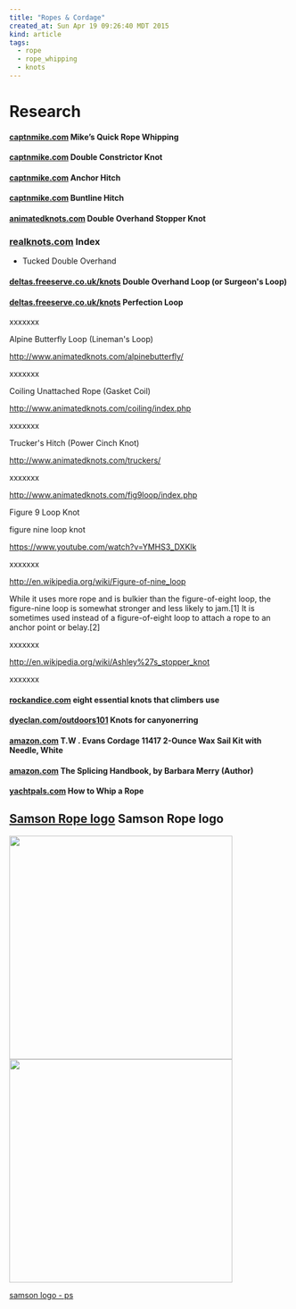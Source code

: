 ```yaml
---
title: "Ropes & Cordage"
created_at: Sun Apr 19 09:26:40 MDT 2015
kind: article
tags:
  - rope
  - rope_whipping
  - knots
---
```


# Research


#### [captnmike.com](http://captnmike.com/2011/10/26/mikes-quick-rope-whipping/) Mike’s Quick Rope Whipping

#### [captnmike.com](http://captnmike.com/2011/10/15/double-constrictor/) Double Constrictor Knot

#### [captnmike.com](http://captnmike.com/2015/02/04/anchor-hitch/) Anchor Hitch

#### [captnmike.com](http://captnmike.com/2014/06/08/buntline-hitch/) Buntline Hitch

#### [animatedknots.com](http://www.animatedknots.com/doubleoverhand/index.php) Double Overhand Stopper Knot

### [realknots.com](http://www.realknots.com/knots/index.htm) Index

* Tucked Double Overhand

#### [deltas.freeserve.co.uk/knots](http://www.deltas.freeserve.co.uk/knots.html#doubleloop) Double Overhand Loop (or Surgeon's Loop)

#### [deltas.freeserve.co.uk/knots](http://www.deltas.freeserve.co.uk/knots.html#perf) Perfection Loop

xxxxxxx

Alpine Butterfly Loop (Lineman's Loop)

http://www.animatedknots.com/alpinebutterfly/

xxxxxxx

Coiling Unattached Rope (Gasket Coil)

http://www.animatedknots.com/coiling/index.php

xxxxxxx

Trucker's Hitch (Power Cinch Knot)

http://www.animatedknots.com/truckers/

xxxxxxx

http://www.animatedknots.com/fig9loop/index.php

Figure 9 Loop Knot

figure nine loop knot

https://www.youtube.com/watch?v=YMHS3_DXKlk

xxxxxxx

http://en.wikipedia.org/wiki/Figure-of-nine_loop

While it uses more rope and is bulkier than the figure-of-eight loop,
the figure-nine loop is somewhat stronger and less likely to jam.[1]
It is sometimes used instead of a figure-of-eight loop to attach a rope
to an anchor point or belay.[2]

xxxxxxx

http://en.wikipedia.org/wiki/Ashley%27s_stopper_knot

xxxxxxx
#### [rockandice.com](http://www.rockandice.com/dummytest.html) eight essential knots that climbers use

#### [dyeclan.com/outdoors101](http://dyeclan.com/outdoors101/canyoneering101/?page=knots-for-canyoneering) Knots for canyonerring


#### [amazon.com](http://www.amazon.com/T-W-Evans-Cordage-11417-2-Ounce/dp/B00DKA34XC/) T.W . Evans Cordage 11417 2-Ounce Wax Sail Kit with Needle, White

#### [amazon.com](http://www.amazon.com/gp/product/0071736042/) The Splicing Handbook, by Barbara Merry (Author)

#### [yachtpals.com](http://yachtpals.com/whip-rope-9186) How to Whip a Rope

## [Samson Rope logo](http://www.newenglandisa.org/images/2009_TCCPrizePkg_Samson.jpg) Samson Rope logo

<img src="/assets/images/samson-png.png" width="400">

<img src="/assets/images/samson-svg.svg" width="400">

[samson logo - ps](/assets/images/samson-ps.ps)


